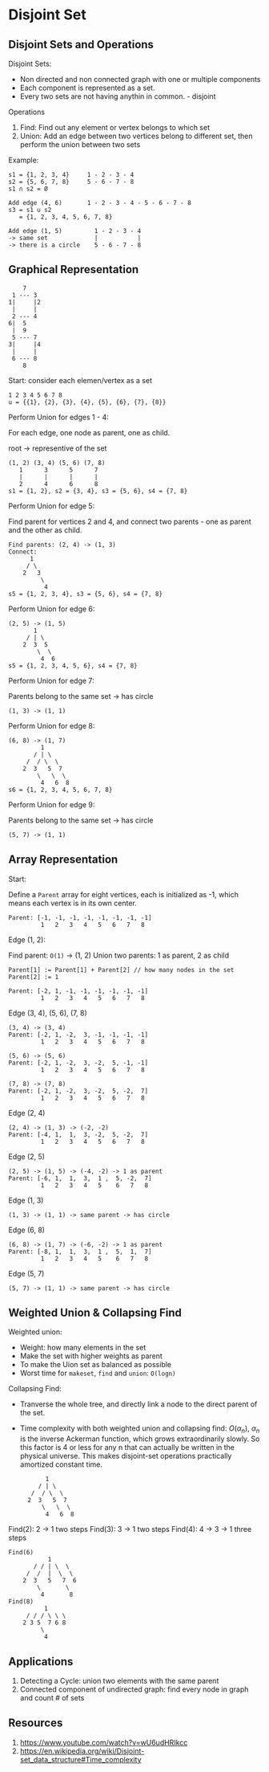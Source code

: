 # Disjoint Set

## Disjoint Sets and Operations

Disjoint Sets:
   - Non directed and non connected graph with one or multiple components
   - Each component is represented as a set.
   - Every two sets are not having anythin in common. - disjoint  

Operations
   1. Find: Find out any element or vertex belongs to which set
   2. Union: Add an edge between two vertices belong to different set, then perform the union between two sets
    
Example:

    s1 = {1, 2, 3, 4}     1 - 2 - 3 - 4
    s2 = {5, 6, 7, 8}     5 - 6 - 7 - 8
    s1 ∩ s2 = Ø
    
    Add edge (4, 6)       1 - 2 - 3 - 4 - 5 - 6 - 7 - 8
    s3 = s1 ∪ s2 
       = {1, 2, 3, 4, 5, 6, 7, 8}

    Add edge (1, 5)         1 - 2 - 3 - 4
    -> same set             |           |        
    -> there is a circle    5 - 6 - 7 - 8                    
                                    

   

## Graphical Representation

        7
     1 --- 3
    1|     |2
     |     |
     2 --- 4
    6|  5
     |  9
     5 --- 7
    3|     |4
     |     |
     6 --- 8
        8
    
Start: consider each elemen/vertex as a set

    1 2 3 4 5 6 7 8   
    u = {{1}, {2}, {3}, {4}, {5}, {6}, {7}, {8}}
    
Perform Union for edges 1 - 4: 

For each edge, one node as parent, one as child.

root ->  representive of the set

    (1, 2) (3, 4) (5, 6) (7, 8)
       1      3      5      7
       |      |      |      | 
       2      4      6      8
    s1 = {1, 2}, s2 = {3, 4}, s3 = {5, 6}, s4 = {7, 8}

Perform Union for edge 5: 

Find parent for vertices 2 and 4, and connect two parents - one as parent and the other as child.

    Find parents: (2, 4) -> (1, 3)
    Connect:
          1
         / \
        2   3
             \
              4
    s5 = {1, 2, 3, 4}, s3 = {5, 6}, s4 = {7, 8}

Perform Union for edge 6:

    (2, 5) -> (1, 5)
           1
         / | \
        2  3  5
            \  \
             4  6
    s5 = {1, 2, 3, 4, 5, 6}, s4 = {7, 8}

Perform Union for edge 7: 

Parents belong to the same set -> has circle

    (1, 3) -> (1, 1)

Perform Union for edge 8: 

    (6, 8) -> (1, 7)
             1
           / | \
         /  / \  \
        2  3   5  7
            \   \  \
             4   6  8
    s6 = {1, 2, 3, 4, 5, 6, 7, 8}

Perform Union for edge 9: 

Parents belong to the same set -> has circle

    (5, 7) -> (1, 1)
                
## Array Representation

Start:

Define a ```Parent``` array for eight vertices, each is initialized as -1, which means each vertex is in its own center.

    Parent: [-1, -1, -1, -1, -1, -1, -1, -1]
             1   2   3   4   5   6   7   8

Edge (1, 2):

Find parent: ```O(1)``` -> (1, 2)
Union two parents: 1 as parent, 2 as child 

    Parent[1] := Parent[1] + Parent[2] // how many nodes in the set
    Parent[2] := 1

    Parent: [-2, 1, -1, -1, -1, -1, -1, -1]
             1   2   3   4   5   6   7   8

Edge (3, 4), (5, 6), (7, 8)

    (3, 4) -> (3, 4)
    Parent: [-2, 1, -2,  3, -1, -1, -1, -1]
             1   2   3   4   5   6   7   8
    
    (5, 6) -> (5, 6)
    Parent: [-2, 1, -2,  3, -2,  5, -1, -1]
             1   2   3   4   5   6   7   8

    (7, 8) -> (7, 8)
    Parent: [-2, 1, -2,  3, -2,  5, -2,  7]
             1   2   3   4   5   6   7   8

Edge (2, 4)

    (2, 4) -> (1, 3) -> (-2, -2)
    Parent: [-4, 1,  1,  3, -2,  5, -2,  7]
             1   2   3   4   5   6   7   8

Edge (2, 5)

    (2, 5) -> (1, 5) -> (-4, -2) -> 1 as parent
    Parent: [-6, 1,  1,  3,  1 ,  5, -2,  7]
             1   2   3   4   5    6   7   8

Edge (1, 3)

    (1, 3) -> (1, 1) -> same parent -> has circle

Edge (6, 8)

    (6, 8) -> (1, 7) -> (-6, -2) -> 1 as parent
    Parent: [-8, 1,  1,  3,  1 ,  5,  1,  7]
             1   2   3   4   5    6   7   8

Edge (5, 7)

    (5, 7) -> (1, 1) -> same parent -> has circle

## Weighted Union & Collapsing Find

Weighted union:
- Weight: how many elements in the set
- Make the set with higher weights as parent
- To make the Uion set as balanced as possible
- Worst time for ```makeset```, ```find``` and ```union```: ```O(logn)```
  
Collapsing Find:
- Tranverse the whole tree, and directly link a node to the direct parent of the set.
- Time complexity with both weighted union and collapsing find: $O(\alpha_n)$, $\alpha_n$ is the inverse Ackerman function, which grows extraordinarily slowly. So this factor is 4 or less for any n that can actually be written in the physical universe. This makes disjoint-set operations practically amortized constant time.

             1
           / | \
         /  / \  \
        2  3   5  7
            \   \  \
             4   6  8

Find(2): 2 -> 1 two steps
Find(3): 3 -> 1 two steps
Find(4): 4 -> 3 -> 1 three steps

    Find(6)
               1
           / / | \  \
         /  /  |  \  \
        2  3   5   7  6
            \       \
             4       8
    Find(8)
              1
         / / / \ \ \
        2 3 5  7 6 8
             \     
              4      

## Applications
1. Detecting a Cycle: union two elements with the same parent 
2. Connected component of undirected graph: find every node in graph and count # of sets


## Resources
1. https://www.youtube.com/watch?v=wU6udHRIkcc
2. https://en.wikipedia.org/wiki/Disjoint-set_data_structure#Time_complexity